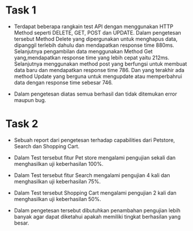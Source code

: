 # Task 1

- Terdapat beberapa rangkain test API dengan menggunakan HTTP Method seperti DELETE, GET, POST dan UPDATE. Dalam pengetesan tersebut Method Delete yang dipergunakan untuk menghapus data, dipanggil terlebih dahulu dan mendapatkan response time 880ms. Selanjutnya pengambilan data menggunakan Method Get yang,mendapatkan response time yang lebih cepat yaitu 212ms. Selanjutnya menggunakan method post yang berfungsi untuk membuat data baru dan mendapatkan response time 786. Dan yang terakhir ada method Update yang berguna untuk mengupdate atau memperbahrui data dengan response time sebesar 746.

- Dalam pengetesan diatas semua berhasil dan tidak ditemukan error maupun bug.

# Task 2

- Sebuah report dari pengetesan terhadap capabilities dari Petstore, Search dan Shopping Cart.

- Dalam Test tersebut fitur Pet store mengalami pengujian sekali dan menghasilkan uji keberhasilan 100%.

- Dalam Test tersebut fitur Search mengalami pengujian 4 kali dan menghasilkan uji keberhasilan 75%.

- Dalam Test tersebut Shopping Cart mengalami pengujian 2 kali dan menghasilkan uji keberhasilan 50%.

- Dalam pengetesan tersebut dibutuhkan penambahan pengujian lebih banyak agar dapat diketahui apakah memiliki tingkat berhasilan yang besar.
